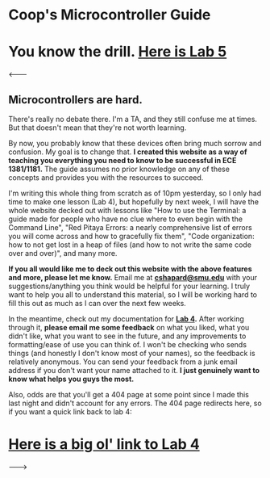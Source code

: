 # Coop's Microcontroller Guide

# You know the drill. [Here is Lab 5](https://www.coopshap.com/ECE1181/Lab5)



<---
## Microcontrollers are hard.
There's really no debate there. I'm a TA, and they still confuse me at times. But that doesn't mean that they're not worth learning.

By now, you probably know that these devices often bring much sorrow and confusion. My goal is to change that. **I created this website as a way of teaching you everything you need to know to be successful in ECE 1381/1181.** The guide assumes no prior knowledge on any of these concepts and provides you with the resources to succeed.

I'm writing this whole thing from scratch as of 10pm yesterday, so I only had time to make one lesson (Lab 4), but hopefully by next week, I will have the whole website decked out with lessons like "How to use the Terminal: a guide made for people who have no clue where to even begin with the Command Line", "Red Pitaya Errors: a nearly comprehensive list of errors you will come across and how to gracefully fix them", "Code organization: how to not get lost in a heap of files (and how to not write the same code over and over)", and many more.

**If you all would like me to deck out this website with the above features and more, please let me know.** Email me at **[cshapard@smu.edu](mailto:cshapard@smu.edu)** with your suggestions/anything you think would be helpful for your learning. I truly want to help you all to understand this material, so I will be working hard to fill this out as much as I can over the next few weeks.

In the meantime, check out my documentation for **[Lab 4](Lab4).** After working through it, **please email me some feedback** on what you liked, what you didn't like, what you want to see in the future, and any improvements to formatting/ease of use you can think of. I won't be checking who sends things (and honestly I don't know most of your names), so the feedback is relatively anonymous. You can send your feedback from a junk email address if you don't want your name attached to it. **I just genuinely want to know what helps you guys the most.**

Also, odds are that you'll get a 404 page at some point since I made this last night and didn't account for any errors. The 404 page redirects here, so if you want a quick link back to lab 4:

# [Here is a big ol' link to Lab 4](https://www.coopshap.com/ECE1181/Lab4)
--->


